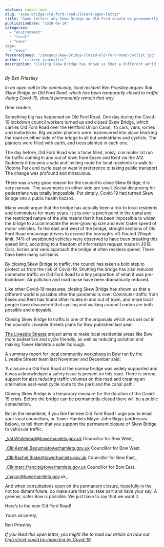 ```yaml
---
section: roman-road
slug: "skew-bridge-old-ford-road-closure-open-letter"
title: "Open letter: why Skew Bridge on Old Ford should be permanently closed to motor traffic"
publicationDate: "2020-06-14"
categories: 
  - "environment"
  - "local"
  - "news"
tags: 
  - "news"
featuredImage: "/images/Skew-Bridge-closed-Old-Ford-Road-cyclist.jpg"
author: "citizen-journalist"
description: "Closing Skew Bridge has shown us that a different world is possible after the pandemic is over. Commuter traffic from Essex and Kent has found other routes in and out of town, and more local people have discovered that cycling and walking around London are both possible and enjoyable."
---
```


_By Ben Priestley_

_In an open call to the community, local resident Ben Priestley argues that Skew Bridge on Old Ford Road, which has been temporarily closed to traffic during Covid-19, should permanently remain that way._ 

Dear readers,

Something big has happened on Old Ford Road. One day during the Covid-19 lockdown council workers turned up and closed Skew Bridge, which carries Old Ford Road over the Hertford Union Canal,  to cars, vans, lorries and motorbikes. Big wooden planters were manoeuvred into place blocking the road on either side of the bridge to all but pedestrians and cyclists. The planters were filled with earth, and trees planted in each one.

The day before, Old Ford Road was a fume filled, noisy, commuter rat run for traffic coming in and out of town from Essex and Kent via the A12. Suddenly it became a safe and inviting route for local residents to walk to Victoria Park and cycle east or west in preference to taking public transport. The change was profound and miraculous.

There was a very good reason for the council to close Skew Bridge; it is very narrow.  The pavements on either side are small. Social distancing for pedestrians was totally impossible. Put simply, Covid-19 had turned Skew Bridge into a public health hazard.

Many would argue that the bridge has actually been a risk to local residents and commuters for many years. It sits over a pinch point in the canal and the restricted nature of the site means that it has been impossible to widen the bridge to accommodate the ever-growing size and ever faster speed of motor vehicles. To the east and west of the bridge, straight sections of Old Ford Road encourage drivers to exceed the borough’s oft-flouted 20mph limit. 74% of westbound vehicles were observed to have been breaking this speed limit, according to a freedom of information request made in 2019. Cars, lorries and vans approach the bridge at often reckless speed. There have been many collisions.

By closing Skew Bridge to traffic, the council has taken a bold step to protect us from the risk of Covid-19. Shutting the bridge has also reduced commuter traffic on Old Ford Road to a tiny proportion of what it was pre-lockdown. Air pollution and road noise have been dramatically reduced.

Like other Covid-19 measures, closing Skew Bridge has shown us that a different world is possible after the pandemic is over. Commuter traffic from Essex and Kent has found other routes in and out of town, and more local people have discovered that cycling and walking around London are both possible and enjoyable.

Closing Skew Bridge to traffic is one of the proposals which was set out in the council’s Liveable Streets plans for Bow published last year. 

[The Liveable Streets](https://romanroadlondon.com/access-roads-closed-bow-liveable-streets-trial/) project aims to make local residential areas like Bow more pedestrian and cycle friendly, as well as reducing pollution and making Tower Hamlets a safer borough. 

A summary report for [local community workshops in Bow](https://romanroadlondon.com/bow-liveable-streets-workshops-announced/) run by the Liveable Streets team last November and December said: 

‘A closure on Old Ford Road at the narrow bridge was widely supported and it was acknowledged a safety issue is present on this road. There is strong support for also reducing traffic volumes on this road and creating an alternative east-west cycle route to the park and the canal path.’

Closing Skew Bridge is a temporary measure for the duration of the Covid-19 crisis. Before the bridge can be permanently closed there will be a public consultation. 

But in the meantime, if you like the new Old Ford Road I urge you to email your local councillors, or Tower Hamlets Mayor John Biggs (addresses below), to tell them that you support the permanent closure of Skew Bridge to vehicular traffic.

_Val.Whitehead@towerhamlets.gov.uk Councillor for Bow West_

_Cllr.Asmak.Begum@towerhamlets.gov.uk Councillor for Bow West_

_Cllr.Rachel.Blake@towerhamlets.gov.uk Councillor for Bow East_

_Cllr.marc.francis@towerhamlets.gov.uk Councillor for Bow East_

_mayor@towerhamlets.gov.uk_

And when consultations open on the permanent closure, hopefully in the not too distant future, do make sure that you take part and have your say. A greener, safer Bow is possible. We just have to say that we want it.

Here’s to the new Old Ford Road!

Yours sincerely,

Ben Priestley

  
_If you liked this open letter, you might like to read our article on how our_ [_high street could be impacted by Covid-19_](https://romanroadlondon.com/high-street-coronavirus-impact/)_._

